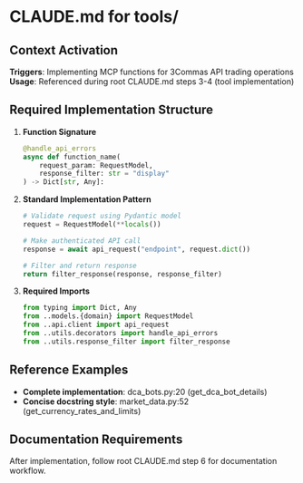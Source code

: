 # CLAUDE.md for tools/

## Context Activation
**Triggers**: Implementing MCP functions for 3Commas API trading operations
**Usage**: Referenced during root CLAUDE.md steps 3-4 (tool implementation)

## Required Implementation Structure
1. **Function Signature**
   ```python
   @handle_api_errors
   async def function_name(
       request_param: RequestModel,
       response_filter: str = "display"
   ) -> Dict[str, Any]:
   ```

2. **Standard Implementation Pattern**
   ```python
   # Validate request using Pydantic model
   request = RequestModel(**locals())
   
   # Make authenticated API call
   response = await api_request("endpoint", request.dict())
   
   # Filter and return response
   return filter_response(response, response_filter)
   ```

3. **Required Imports**
   ```python
   from typing import Dict, Any
   from ..models.{domain} import RequestModel
   from ..api.client import api_request
   from ..utils.decorators import handle_api_errors
   from ..utils.response_filter import filter_response
   ```

## Reference Examples
- **Complete implementation**: dca_bots.py:20 (get_dca_bot_details)
- **Concise docstring style**: market_data.py:52 (get_currency_rates_and_limits)

## Documentation Requirements
After implementation, follow root CLAUDE.md step 6 for documentation workflow.